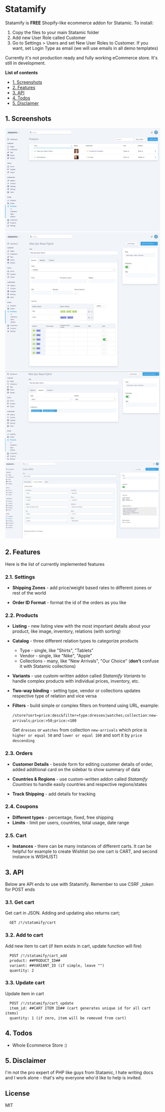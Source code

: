 # Statamify

Statamify is **FREE** Shopify-like ecommerce addon for Statamic. To install:
1) Copy the files to your main Statamic folder
2) Add new User Role called Customer
3) Go to Settings > Users and set New User Roles to Customer. If you want, set Login Type as email (we will use emails in all demo templates)

Currently it's not production ready and fully working eCommerce store. It's still in development.

**List of contents**
- [1. Screenshots](#screenshots)
- [2. Features](#features)
- [3. API](#api)
- [4. Todos](#todos)
- [5. Disclaimer](#disclaimer)

<a name="screenshots"></a>
## 1. Screenshots
![All products](/screenshot-products.jpg?raw=true "All products")
![General Settings for Product](/screenshot-product-new-general.jpg?raw=true "General Settings for Product")
![Relation Settings for Product](/screenshot-product-new-relation.jpg?raw=true "Relation Settings for Product")
![Order view](/order-view.jpg?raw=true "Order view")

<a name="features"></a>
## 2. Features
Here is the list of currently implemented features

### 2.1. Settings
- **Shipping Zones** - add price/weight based rates to different zones or rest of the world

- **Order ID Format** - format the id of the orders as you like

### 2.2. Products
- **Listing** - new listing view with the most important details about your product, like image, inventory, relations (with sorting)

- **Catalog** - three different relation types to categorize products
  - Type - single, like "Shirts", "Tablets"
  - Vendor - single, like "Nike", "Apple"
  - Collections - many, like "New Arrivals", "Our Choice" (**don't** confuse it with Statamic collections)

- **Variants** - use custom-written addon called *Statamify Variants* to handle complex products with individual prices, inventory, etc.

- **Two-way binding** - setting type, vendor or collections updates respective type of relation and vice versa

- **Filters** - build simple or complex filters on frontend using URL, example:

  `/store?sort=price:desc&filter=type:dresses|watches;collection:new-arrivals;price:>50;price:<100`

  Get `dresses` or `watches` from collection `new-arrivals` which price is `higher or equal 50` and `lower or equal 100` and sort it by `price descending`

### 2.3. Orders
- **Customer Details** - beside form for editing customer details of order, added additional card on the sidebar to show summary of data

- **Countries & Regions** - use custom-written addon called *Statamify Countries* to handle easily countries and respective regions/states

- **Track Shipping** - add details for tracking

### 2.4. Coupons
- **Different types** - percentage, fixed, free shipping
- **Limits** - limit per users, countries, total usage, date range

### 2.5. Cart
- **Instances** - there can be many instances of different carts. It can be helpful for example to create Wishlist (so one cart is CART, and second instance is WISHLIST)

<a name="api"></a>
## 3. API
Below are API ends to use with Statamify. Remember to use CSRF _token for POST ends

### 3.1. Get cart
Get cart in JSON. Adding and updating also returns cart;

```
  GET /!/statamify/cart
```

### 3.2. Add to cart
Add new item to cart (if item exists in cart, update function will fire)

```
  POST /!/statamify/cart_add
  product: ##PRODUCT_ID##
  variant: ##VARIANT_ID (if simple, leave "")
  quantity: 2
```

### 3.3. Update cart
Update item in cart

```
  POST /!/statamify/cart_update
  item_id: ##CART ITEM ID## (cart generates unique id for all cart items)
  quantity: 1 (if zero, item will be removed from cart)
```

<a name="todos"></a>
## 4. Todos

 - Whole Ecommerce Store :)

<a name="disclaimer"></a>
## 5. Disclaimer
I'm not the pro expert of PHP like guys from Statamic, I hate writing docs and I work alone - that's why everyone who'd like to help is invited.

License
----

MIT
